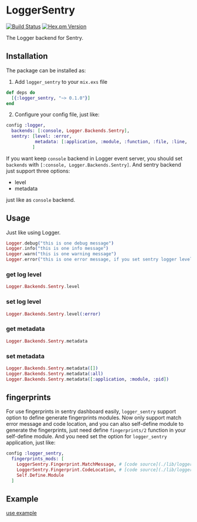 # LoggerSentry

[![Build Status](https://img.shields.io/travis/Tubitv/logger_sentry.svg?style=flat-square)](https://travis-ci.org/Tubitv/logger_sentry)
[![Hex.pm Version](https://img.shields.io/hexpm/v/logger_sentry.svg?style=flat-square)](https://hex.pm/packages/logger_sentry)

The Logger backend for Sentry.

## Installation

The package can be installed as:

1. Add `logger_sentry` to your `mix.exs` file

```elixir
def deps do
  [{:logger_sentry, "~> 0.1.0"}]
end
```

2. Configure your config file, just like:

```elixir
config :logger,
  backends: [:console, Logger.Backends.Sentry],
  sentry: [level: :error,
           metadata: [:application, :module, :function, :file, :line, :pid] # :all
          ]

```

If you want keep `console` backend in Logger event server, you should set `backends` with `[:console, Logger.Backends.Sentry]`. And sentry backend just support three options:

- level
- metadata

just like as `console` backend.

## Usage

Just like using Logger.

```elixir
Logger.debug("this is one debug message")
Logger.info("this is one info message")
Logger.warn("this is one warning message")
Logger.error("this is one error message, if you set sentry logger level with `error`, the message will sent to your sentry server")
```

### get log level

```elixir
Logger.Backends.Sentry.level
```

### set log level

```elixir
Logger.Backends.Sentry.level(:error)
```

### get metadata

```elixir
Logger.Backends.Sentry.metadata
```

### set metadata

```elixir
Logger.Backends.Sentry.metadata([])
Logger.Backends.Sentry.metadata(:all)
Logger.Backends.Sentry.metadata([:application, :module, :pid])
```

## fingerprints

For use fingerprints in sentry dashboard easily, `logger_sentry` support option to define generate fingerprints modules.
Now only support match error message and code location, and you can also self-define module to generate the fingerprints, just need define `fingerprints/2` function in your self-define module.
And you need set the option for `logger_sentry` application, just like:

```elixir
config :logger_sentry,
  fingerprints_mods: [
    LoggerSentry.Fingerprint.MatchMessage, # [code source](./lib/logger_sentry/fingerprint/match_message.ex)
    LoggerSentry.Fingerprint.CodeLocation, # [code source](./lib/logger_sentry/fingerprint/code_location.ex)
    Self.Define.Module
  ]
```

## Example

[use example](https://github.com/Tubitv/logger_sentry/wiki/Use-example)
